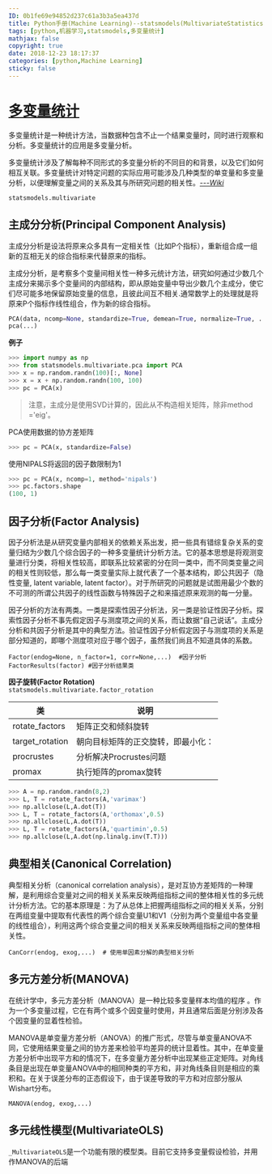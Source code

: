 ```yaml
---
ID: 0b1fe69e94852d237c61a3b3a5ea437d  
title: Python手册(Machine Learning)--statsmodels(MultivariateStatistics)  
tags: [python,机器学习,statsmodels,多变量统计]  
mathjax: false  
copyright: true  
date: 2018-12-23 18:17:37  
categories: [python,Machine Learning]  
sticky: false  
---
```


# [多变量统计](https://www.statsmodels.org/stable/multivariate.html)  


多变量统计是一种统计方法，当数据种包含不止一个结果变量时，同时进行观察和分析。多变量统计的应用是多变量分析。  

多变量统计涉及了解每种不同形式的多变量分析的不同目的和背景，以及它们如何相互关联。多变量统计对特定问题的实际应用可能涉及几种类型的单变量和多变量分析，以便理解变量之间的关系及其与所研究问题的相关性。*[---Wiki](https://en.wikipedia.org/wiki/Multivariate_statistics)*  

`statsmodels.multivariate`  

<!-- more -->  

## 主成分分析(Principal Component Analysis)  

主成分分析是设法将原来众多具有一定相关性（比如P个指标），重新组合成一组新的互相无关的综合指标来代替原来的指标。  

主成分分析，是考察多个变量间相关性一种多元统计方法，研究如何通过少数几个主成分来揭示多个变量间的内部结构，即从原始变量中导出少数几个主成分，使它们尽可能多地保留原始变量的信息，且彼此间互不相关.通常数学上的处理就是将原来P个指标作线性组合，作为新的综合指标。  

```python  
PCA(data, ncomp=None, standardize=True, demean=True, normalize=True, ...)  
pca(...)  
```

**例子**  

```python  
>>> import numpy as np  
>>> from statsmodels.multivariate.pca import PCA  
>>> x = np.random.randn(100)[:, None]  
>>> x = x + np.random.randn(100, 100)  
>>> pc = PCA(x)  
```

> 注意，主成分是使用SVD计算的，因此从不构造相关矩阵，除非method ='eig'。  

PCA使用数据的协方差矩阵  
```python  
>>> pc = PCA(x, standardize=False)  
```
使用NIPALS将返回的因子数限制为1  
```python  
>>> pc = PCA(x, ncomp=1, method='nipals')  
>>> pc.factors.shape  
(100, 1)  
```
## 因子分析(Factor Analysis)  

因子分析法是从研究变量内部相关的依赖关系出发，把一些具有错综复杂关系的变量归结为少数几个综合因子的一种多变量统计分析方法。它的基本思想是将观测变量进行分类，将相关性较高，即联系比较紧密的分在同一类中，而不同类变量之间的相关性则较低，那么每一类变量实际上就代表了一个基本结构，即公共因子（隐性变量, latent variable, latent factor）。对于所研究的问题就是试图用最少个数的不可测的所谓公共因子的线性函数与特殊因子之和来描述原来观测的每一分量。  

因子分析的方法有两类。一类是探索性因子分析法，另一类是验证性因子分析。探索性因子分析不事先假定因子与测度项之间的关系，而让数据“自己说话”。主成分分析和共因子分析是其中的典型方法。验证性因子分析假定因子与测度项的关系是部分知道的，即哪个测度项对应于哪个因子，虽然我们尚且不知道具体的系数。  

```  
Factor(endog=None, n_factor=1, corr=None,...)  #因子分析  
FactorResults(factor) #因子分析结果类  
```

**因子旋转(Factor Rotation)**  
`statsmodels.multivariate.factor_rotation`  

类|说明  
---|---  
rotate_factors|矩阵正交和倾斜旋转  
target_rotation|朝向目标矩阵的正交旋转，即最小化：  
procrustes|分析解决Procrustes问题  
promax|执行矩阵的promax旋转  

```python  
>>> A = np.random.randn(8,2)  
>>> L, T = rotate_factors(A,'varimax')  
>>> np.allclose(L,A.dot(T))  
>>> L, T = rotate_factors(A,'orthomax',0.5)  
>>> np.allclose(L,A.dot(T))  
>>> L, T = rotate_factors(A,'quartimin',0.5)  
>>> np.allclose(L,A.dot(np.linalg.inv(T.T)))  
```

## 典型相关(Canonical Correlation)  
典型相关分析（canonical correlation analysis），是对互协方差矩阵的一种理解，是利用综合变量对之间的相关关系来反映两组指标之间的整体相关性的多元统计分析方法。它的基本原理是：为了从总体上把握两组指标之间的相关关系，分别在两组变量中提取有代表性的两个综合变量U1和V1（分别为两个变量组中各变量的线性组合），利用这两个综合变量之间的相关关系来反映两组指标之间的整体相关性。  

`CanCorr(endog, exog,...)  # 使用单因素分解的典型相关分析`  

## 多元方差分析(MANOVA)  

在统计学中，多元方差分析（MANOVA）是一种比较多变量样本均值的程序 。作为一个多变量过程，它在有两个或多个因变量时使用，并且通常后面是分别涉及各个因变量的显着性检验。  

MANOVA是单变量方差分析（ANOVA）的推广形式，尽管与单变量ANOVA不同，它使用结果变量之间的协方差来检验平均差异的统计显着性。其中，在单变量方差分析中出现平方和的情况下，在多变量方差分析中出现某些正定矩阵。对角线条目是出现在单变量ANOVA中的相同种类的平方和，非对角线条目则是相应的乘积和。在关于误差分布的正态假设下，由于误差导致的平方和对应部分服从Wishart分布。  

`MANOVA(endog, exog,...)`  

## 多元线性模型(MultivariateOLS)  

`_MultivariateOLS`是一个功能有限的模型类。目前它支持多变量假设检验，并用作MANOVA的后端  

  

  

